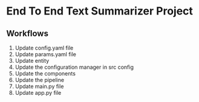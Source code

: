 # End To End Text Summarizer Project

## Workflows

1. Update config.yaml file
2. Update params.yaml file
3. Update entity
4. Update the configuration manager in src config
5. Update the components
6. Update the pipeline
7. Update main.py file
8. Update app.py file
